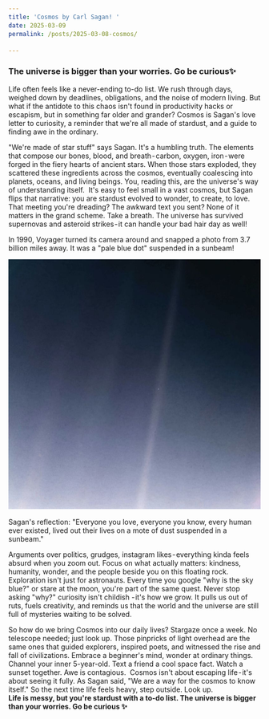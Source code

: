 ```yaml
---
title: 'Cosmos by Carl Sagan! '
date: 2025-03-09
permalink: /posts/2025-03-08-cosmos/

---
```

### The universe is bigger than your worries. Go be curious✨

Life often feels like a never-ending to-do list. We rush through days, weighed down by deadlines, obligations, and the noise of modern living. But what if the antidote to this chaos isn't found in productivity hacks or escapism, but in something far older and grander? Cosmos is Sagan's love letter to curiosity, a reminder that we're all made of stardust, and a guide to finding awe in the ordinary.

"We're made of star stuff" says Sagan. It's a humbling truth. The elements that compose our bones, blood, and breath - carbon, oxygen, iron - were forged in the fiery hearts of ancient stars. When those stars exploded, they scattered these ingredients across the cosmos, eventually coalescing into planets, oceans, and living beings. You, reading this, are the universe's way of understanding itself. 
It's easy to feel small in a vast cosmos, but Sagan flips that narrative: you are stardust evolved to wonder, to create, to love. That meeting you're dreading? The awkward text you sent? None of it matters in the grand scheme. Take a breath. The universe has survived supernovas and asteroid strikes - it can handle your bad hair day as well!

In 1990, Voyager turned its camera around and snapped a photo from 3.7 billion miles away. It was a "pale blue dot" suspended in a sunbeam!

![alt text](image-3.png)

Sagan's reflection: "Everyone you love, everyone you know, every human ever existed, lived out their lives on a mote of dust suspended in a sunbeam."

Arguments over politics, grudges, instagram likes - everything kinda feels absurd when you zoom out. Focus on what actually matters: kindness, humanity, wonder, and the people beside you on this floating rock.
Exploration isn't just for astronauts. Every time you google "why is the sky blue?" or stare at the moon, you're part of the same quest. Never stop asking "why?" curiosity isn't childish - it's how we grow. It pulls us out of ruts, fuels creativity, and reminds us that the world and the universe are still full of mysteries waiting to be solved. 

So how do we bring Cosmos into our daily lives? Stargaze once a week. No telescope needed; just look up. Those pinpricks of light overhead are the same ones that guided explorers, inspired poets, and witnessed the rise and fall of civilizations. Embrace a beginner's mind, wonder at ordinary things. Channel your inner 5-year-old. Text a friend a cool space fact. Watch a sunset together. Awe is contagious. 
Cosmos isn't about escaping life - it's about seeing it fully. As Sagan said, "We are a way for the cosmos to know itself." So the next time life feels heavy, step outside. Look up.   
**Life is messy, but you're stardust with a to-do list. The universe is bigger than your worries. Go be curious ✨**